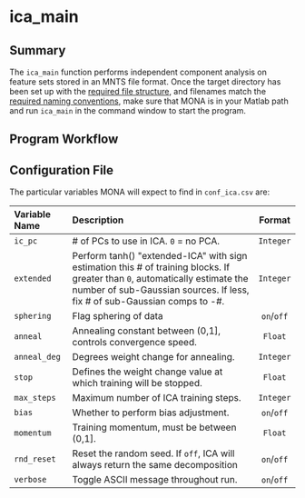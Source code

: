 # ica_main

## Summary

The `ica_main` function performs independent component analysis on feature sets stored in an MNTS file format. Once the target directory has been set up with the [required file structure](https://github.com/NeuralStorm/MATLAB-offline-neural-analysis/blob/kevin-docs/docs/file_layout.md), and filenames match the [required naming conventions](https://github.com/NeuralStorm/MATLAB-offline-neural-analysis/blob/kevin-docs/docs/filename_convention.md), make sure that MONA is in your Matlab path and run `ica_main` in the command window to start the program.

## Program Workflow

## Configuration File

The particular variables MONA will expect to find in `conf_ica.csv` are:

|Variable Name|Description| Format |
|:-----------|:--| :----------:|
|`ic_pc`|# of PCs to use in ICA. `0` = no PCA.|`Integer`
|`extended`|Perform tanh() "extended-ICA" with sign estimation this # of training blocks. If greater than `0`, automatically estimate the number of sub-Gaussian sources. If less, fix # of sub-Gaussian comps to -#.|`Integer`
|`sphering`|Flag sphering of data|`on`/`off`
|`anneal`|Annealing constant between (0,1], controls convergence speed.|`Float`
|`anneal_deg`|Degrees weight change for annealing.|`Integer`
|`stop`|Defines the weight change value at which training will be stopped.|`Float`
|`max_steps`|Maximum number of ICA training steps.|`Integer`
|`bias`|Whether to perform bias adjustment.|`on`/`off`
|`momentum`|Training momentum, must be between (0,1].|`Float`
|`rnd_reset`|Reset the random seed. If `off`, ICA will always return the same decomposition|`on`/`off`
|`verbose`|Toggle ASCII message throughout run.|`on`/`off`
